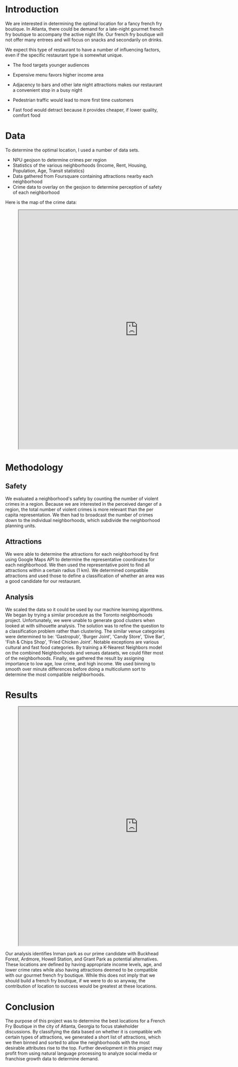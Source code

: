 <link rel='stylesheet' href='https://cdn.jsdelivr.net/gh/kognise/water.css@latest/dist/dark.css'>

# Introduction  
We are interested in determining the optimal location for a fancy french fry boutique. In Atlanta, there could be demand for a late-night gourmet french fry boutique to accompany the active night life. Our french fry boutique will not offer many entrees and will focus on snacks and secondarily on drinks.  
  
We expect this type of restaurant to have a number of influencing factors, even if the specific restaurant type is somewhat unique.  
* The food targets younger audiences  
* Expensive menu favors higher income area  
* Adjacency to bars and other late night attractions makes our restaurant a convenient stop in a busy night  
* Pedestrian traffic would lead to more first time customers  
  
* Fast food would detract because it provides cheaper, if lower quality, comfort food

# Data
To determine the optimal location, I used a number of data sets.  
* NPU geojson to determine crimes per region  
* Statistics of the various neighborhoods (Income, Rent, Housing, Population, Age, Transit statistics)  
* Data gathered from Foursquare containing attractions nearby each neighborhood  
* Crime data to overlay on the geojson to determine perception of safety of each neighborhood  
  
Here is the map of the crime data:

<figure class="map_container">
  <iframe src="https://fradley.github.io/Atlanta-Neighborhoods/atl_crime_map.html" height="750" width="750"></iframe>
</figure>



# Methodology  
## Safety  
We evaluated a neighborhood's safety by counting the number of violent crimes in a region. Because we are interested in the perceived danger of a region, the total number of violent crimes is more relevant than the per capita representation. We then had to broadcast the number of crimes down to the individual neighborhoods, which subdivide the neighborhood planning units.

## Attractions  
We were able to determine the attractions for each neighborhood by first using Google Maps API to determine the representative coordinates for each neighborhood. We then used the representative point to find all attractions within a certain radius (1 km). We determined compatible attractions and used those to define a classification of whether an area was a good candidate for our restaurant.

## Analysis  
We scaled the data so it could be used by our machine learning algorithms. We began by trying a similar procedure as the Toronto neighborhoods project. Unfortunately, we were unable to generate good clusters when looked at with silhouette analysis. The solution was to refine the question to a classification problem rather than clustering. The similar venue categories were determined to be: 'Gastropub', 'Burger Joint', 'Candy Store', 'Dive Bar', 'Fish & Chips Shop', 'Fried Chicken Joint'. Notable exceptions are various cultural and fast food categories. By training a K-Nearest Neighbors model on the combined Neighborhoods and venues datasets, we could filter most of the neighborhoods. Finally, we gathered the result by assigning importance to low age, low crime, and high income. We used binning to smooth over minute differences before doing a multicolumn sort to determine the most compatible neighborhoods.

# Results 

<figure class="map_container">
  <iframe src="https://fradley.github.io/Atlanta-Neighborhoods/ResultMap.html" height="750" width="750"></iframe>
</figure>

Our analysis identifies Inman park as our prime candidate with Buckhead Forest, Ardmore, Howell Station, and Grant Park as potential alternatives. These locations are defined by having appropriate income levels, age, and lower crime rates while also having attractions deemed to be compatible with our gourmet french fry boutique. While this does not imply that we should build a french fry boutique, if we were to do so anyway, the contribution of location to success would be greatest at these locations.  

# Conclusion

The purpose of this project was to determine the best locations for a French Fry Boutique in the city of Atlanta, Georgia to focus stakeholder discussions. By classifying the data based on whether it is compatible wth certain types of attractions, we generated a short list of attractions, which we then binned and sorted to allow the neighborhoods with the most desirable attributes rise to the top. Further development in this project may profit from using natural language processing to analyze social media or franchise growth data to determine demand.
